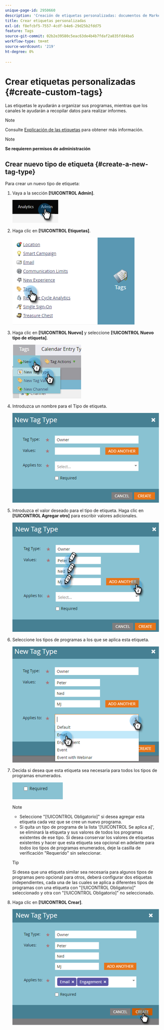 ```yaml
---
unique-page-id: 2950660
description: 'Creación de etiquetas personalizadas: documentos de Marketo, documentación del producto'
title: Crear etiquetas personalizadas
exl-id: f8efcbf5-7557-4cdf-b4e6-29d25b2fdd75
feature: Tags
source-git-commit: 02b2e39580c5eac63de4b4b7fdaf2a835fdd4ba5
workflow-type: tm+mt
source-wordcount: '219'
ht-degree: 0%

---
```


# Crear etiquetas personalizadas {#create-custom-tags}

Las etiquetas le ayudarán a organizar sus programas, mientras que los canales le ayudarán a recopilar datos para realizar informes.

>[!NOTE]
>
>Consulte [Explicación de las etiquetas](/help/marketo/product-docs/core-marketo-concepts/programs/working-with-programs/understanding-tags.md) para obtener más información.

>[!NOTE]
>
>**Se requieren permisos de administración**

## Crear nuevo tipo de etiqueta {#create-a-new-tag-type}

Para crear un nuevo tipo de etiqueta:

1. Vaya a la sección **[!UICONTROL Admin]**.

   ![](assets/create-custom-tags-1.png)

1. Haga clic en **[!UICONTROL Etiquetas]**.

   ![](assets/create-custom-tags-2.png)

1. Haga clic en **[!UICONTROL Nuevo]** y seleccione **[!UICONTROL Nuevo tipo de etiqueta]**.

   ![](assets/create-custom-tags-3.png)

1. Introduzca un nombre para el Tipo de etiqueta.

   ![](assets/create-custom-tags-4.png)

1. Introduzca el valor deseado para el tipo de etiqueta. Haga clic en **[!UICONTROL Agregar otro]** para escribir valores adicionales.

   ![](assets/create-custom-tags-5.png)

1. Seleccione los tipos de programas a los que se aplica esta etiqueta.

   ![](assets/create-custom-tags-6.png)

1. Decida si desea que esta etiqueta sea necesaria para todos los tipos de programas enumerados.

   ![](assets/create-custom-tags-7.png)

   >[!NOTE]
   >
   >* Seleccione &quot;[!UICONTROL Obligatorio]&quot; si desea agregar esta etiqueta cada vez que se cree un nuevo programa.
   >* Si quita un tipo de programa de la lista &#39;[!UICONTROL Se aplica a]&#39;, se eliminará la etiqueta y sus valores de todos los programas existentes de ese tipo. Si desea conservar los valores de etiquetas existentes y hacer que esta etiqueta sea opcional en adelante para _todos los_ tipos de programas enumerados, deje la casilla de verificación &quot;Requerido&quot; sin seleccionar.

   >[!TIP]
   >
   >Si desea que una etiqueta similar sea necesaria para algunos tipos de programas pero opcional para otros, deberá configurar dos etiquetas independientes, cada una de las cuales se aplica a diferentes tipos de programas con una etiqueta con &quot;[!UICONTROL Obligatorio]&quot; seleccionado y otra con &quot;[!UICONTROL Obligatorio]&quot; no seleccionado.

1. Haga clic en **[!UICONTROL Crear]**.

   ![](assets/create-custom-tags-8.png)
